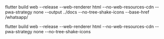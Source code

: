 flutter build web --release --web-renderer html --no-web-resources-cdn --pwa-strategy none --output ../docs --no-tree-shake-icons --base-href /whatsapp/

flutter build web --release --web-renderer html --no-web-resources-cdn --pwa-strategy none --no-tree-shake-icons